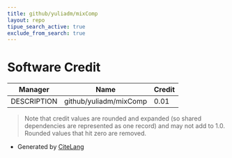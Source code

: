 ```yaml
---
title: github/yuliadm/mixComp
layout: repo
tipue_search_active: true
exclude_from_search: true
---
```

# Software Credit

|Manager|Name|Credit|
|-------|----|------|
|DESCRIPTION|github/yuliadm/mixComp|0.01|


> Note that credit values are rounded and expanded (so shared dependencies are represented as one record) and may not add to 1.0. Rounded values that hit zero are removed.


- Generated by [CiteLang](https://github.com/vsoch/citelang)
